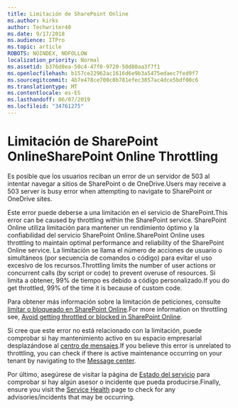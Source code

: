 ```yaml
---
title: Limitación de SharePoint Online
ms.author: kirks
author: Techwriter40
ms.date: 9/17/2018
ms.audience: ITPro
ms.topic: article
ROBOTS: NOINDEX, NOFOLLOW
localization_priority: Normal
ms.assetid: b376d8ea-50c4-47f0-9720-50d80aa3f7f1
ms.openlocfilehash: b157ce22962ac1616d6e9b3a5475edaec7fed9f7
ms.sourcegitcommit: 4b7e478ce700c0b781efec3857ac4dce5bdf00c6
ms.translationtype: MT
ms.contentlocale: es-ES
ms.lasthandoff: 06/07/2019
ms.locfileid: "34761275"
---
```

# <a name="sharepoint-online-throttling"></a><span data-ttu-id="6ba21-102">Limitación de SharePoint Online</span><span class="sxs-lookup"><span data-stu-id="6ba21-102">SharePoint Online Throttling</span></span>

<span data-ttu-id="6ba21-103">Es posible que los usuarios reciban un error de un servidor de 503 al intentar navegar a sitios de SharePoint o de OneDrive.</span><span class="sxs-lookup"><span data-stu-id="6ba21-103">Users may receive a 503 server is busy error when attempting to navigate to SharePoint or OneDrive sites.</span></span> 

<span data-ttu-id="6ba21-104">Este error puede deberse a una limitación en el servicio de SharePoint.</span><span class="sxs-lookup"><span data-stu-id="6ba21-104">This error can be caused by throttling within the SharePoint service.</span></span> <span data-ttu-id="6ba21-105">SharePoint Online utiliza limitación para mantener un rendimiento óptimo y la confiabilidad del servicio SharePoint Online.</span><span class="sxs-lookup"><span data-stu-id="6ba21-105">SharePoint Online uses throttling to maintain optimal performance and reliability of the SharePoint Online service.</span></span> <span data-ttu-id="6ba21-106">La limitación se llama el número de acciones de usuario o simultáneos (por secuencia de comandos o código) para evitar el uso excesivo de los recursos.</span><span class="sxs-lookup"><span data-stu-id="6ba21-106">Throttling limits the number of user actions or concurrent calls (by script or code) to prevent overuse of resources.</span></span> <span data-ttu-id="6ba21-107">Si limita a obtener, 99% de tiempo es debido a código personalizado.</span><span class="sxs-lookup"><span data-stu-id="6ba21-107">If you do get throttled, 99% of the time it is because of custom code.</span></span>

<span data-ttu-id="6ba21-108">Para obtener más información sobre la limitación de peticiones, consulte [limitar o bloqueado en SharePoint Online](https://docs.microsoft.com/sharepoint/dev/general-development/how-to-avoid-getting-throttled-or-blocked-in-sharepoint-online).</span><span class="sxs-lookup"><span data-stu-id="6ba21-108">For more information on throttling see, [Avoid getting throttled or blocked in SharePoint Online](https://docs.microsoft.com/sharepoint/dev/general-development/how-to-avoid-getting-throttled-or-blocked-in-sharepoint-online).</span></span>

<span data-ttu-id="6ba21-109">Si cree que este error no está relacionado con la limitación, puede comprobar si hay mantenimiento activo en su espacio empresarial desplazándose al [centro de mensajes](https://portal.office.com/adminportal/home#/MessageCenter).</span><span class="sxs-lookup"><span data-stu-id="6ba21-109">If you believe this error is unrelated to throttling, you can check if there is active maintenance occurring on your tenant by navigating to the [Message center](https://portal.office.com/adminportal/home#/MessageCenter).</span></span>

 <span data-ttu-id="6ba21-110">Por último, asegúrese de visitar la página de [Estado del servicio](https://portal.office.com/adminportal/home#/servicehealth) para comprobar si hay algún asesor o incidente que pueda producirse.</span><span class="sxs-lookup"><span data-stu-id="6ba21-110">Finally, ensure you visit the [Service Health](https://portal.office.com/adminportal/home#/servicehealth) page to check for any advisories/incidents that may be occurring.</span></span>

